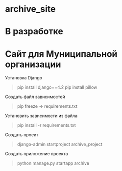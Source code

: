 # archive_site
# В разработке
# Сайт для Муниципальной организации

Установка Django
>pip install django==4.2 
>pip install pillow 

Создать файл зависимостей
> pip freeze -> requirements.txt

Установить зависимости из файла
> pip install -r requirements.txt

Создать проект
>django-admin startproject archive_project

Создать приложение проекта
>python manage.py startapp archive
